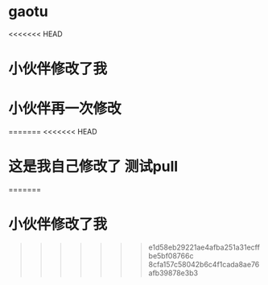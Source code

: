 # gaotu
<<<<<<< HEAD
# 小伙伴修改了我

# 小伙伴再一次修改
=======
<<<<<<< HEAD

# 这是我自己修改了 测试pull
=======
# 小伙伴修改了我
>>>>>>> e1d58eb29221ae4afba251a31ecffbe5bf08766c
>>>>>>> 8cfa157c58042b6c4f1cada8ae76afb39878e3b3
